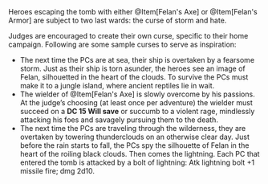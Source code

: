 <div class="ecr ecr-wrapper ecr-markeddown">
Heroes escaping the tomb with either @Item[Felan's Axe] or @Item[Felan's Armor] are subject to two last wards: the curse of storm and hate. 

Judges are encouraged to create their own curse, specific to their home campaign. Following are some sample curses to serve as inspiration:

- The next time the PCs are at sea, their ship is overtaken by
a fearsome storm. Just as their ship is torn asunder, the heroes
see an image of Felan, silhouetted in the heart of the
clouds. To survive the PCs must make it to a jungle island,
where ancient reptiles lie in wait.
- The wielder of @Item[Felan's Axe] is slowly overcome by his
passions. At the judge’s choosing (at least once per adventure)
the wielder must succeed on a **DC 15 Will save** or
succumb to a violent rage, mindlessly attacking his foes
and savagely pursuing them to the death.
- The next time the PCs are traveling through the wilderness,
they are overtaken by towering thunderclouds on
an otherwise clear day. Just before the rain starts to fall,
the PCs spy the silhouette of Felan in the heart of the roiling
black clouds. Then comes the lightning. Each PC that
entered the tomb is attacked by a bolt of lightning: Atk
lightning bolt +1 missile fire; dmg 2d10.
</div>